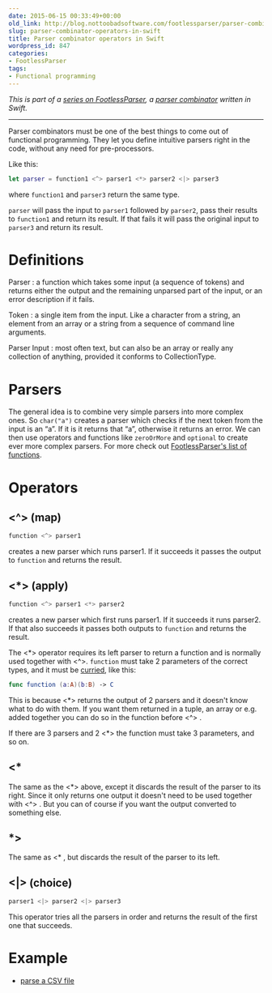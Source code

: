 ```yaml
---
date: 2015-06-15 00:33:49+00:00
old_link: http://blog.nottoobadsoftware.com/footlessparser/parser-combinator-operators-in-swift/
slug: parser-combinator-operators-in-swift
title: Parser combinator operators in Swift
wordpress_id: 847
categories:
- FootlessParser
tags:
- Functional programming
---
```


_This is part of a [series on FootlessParser](/blog/footlessparser/), a [parser combinator](http://en.wikipedia.org/wiki/Parser_combinator) written in Swift._

* * *

Parser combinators must be one of the best things to come out of functional programming. They let you define intuitive parsers right in the code, without any need for pre-processors.

Like this:

    
```swift
let parser = function1 <^> parser1 <*> parser2 <|> parser3
```

where `function1` and `parser3` return the same type.

`parser` will pass the input to `parser1` followed by `parser2`, pass their results to `function1` and return its result. If that fails it will pass the original input to `parser3` and return its result.

<!-- more -->

# Definitions

Parser
: a function which takes some input (a sequence of tokens) and returns either the output and the remaining unparsed part of the input, or an error description if it fails.

Token
: a single item from the input. Like a character from a string, an element from an array or a string from a sequence of command line arguments.

Parser Input
: most often text, but can also be an array or really any collection of anything, provided it conforms to CollectionType.

# Parsers

The general idea is to combine very simple parsers into more complex ones. So `char("a")`  creates a parser which checks if the next token from the input is an “a”. If it is it returns that “a”, otherwise it returns an error. We can then use operators and functions like `zeroOrMore` and `optional` to create ever more complex parsers. For more check out [ FootlessParser's list of functions](http://kareman.github.io/FootlessParser/Functions.html).

# Operators

## <^> (map)

```swift
function <^> parser1
```

creates a new parser which runs parser1. If it succeeds it passes the output to `function` and returns the result.

## <*> (apply)

```swift
function <^> parser1 <*> parser2
```

creates a new parser which first runs parser1. If it succeeds it runs parser2. If that also succeeds it passes both outputs to `function` and returns the result.

The <*> operator requires its left parser to return a function and is normally used together with <^>. `function` must take 2 parameters of the correct types, and it must be [curried](https://developer.apple.com/library/ios/documentation/Swift/Conceptual/Swift_Programming_Language/Declarations.html#//apple_ref/doc/uid/TP40014097-CH34-ID363), like this:

```swift
func function (a:A)(b:B) -> C 
```

This is because <*> returns the output of 2 parsers and it doesn't know what to do with them. If you want them returned in a tuple, an array or e.g. added together you can do so in the function before <^> .

If there are 3 parsers and 2 <*> the function must take 3 parameters, and so on.

## <*

The same as the <*> above, except it discards the result of the parser to its right. Since it only returns one output it doesn't need to be used together with <^> . But you can of course if you want the output converted to something else.

## *>

The same as <* , but discards the result of the parser to its left.

## <|>  (choice)

```swift
parser1 <|> parser2 <|> parser3
```

This operator tries all the parsers in order and returns the result of the first one that succeeds.

# Example

* [parse a CSV file](https://github.com/kareman/FootlessParser#csv-parser)

